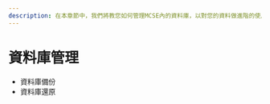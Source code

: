 ```yaml
---
description: 在本章節中，我們將教您如何管理MCSE內的資料庫，以對您的資料做進階的使用，包含備份資料、還原資料以至數據分析。
---
```


# 資料庫管理

* 資料庫備份
* 資料庫還原

